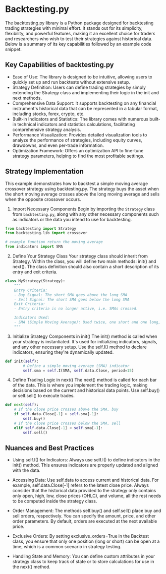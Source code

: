 # Backtesting.py

The backtesting.py library is a Python package designed for backtesting trading strategies with minimal effort. It 
stands out for its simplicity, flexibility, and powerful features, making it an excellent choice for traders and 
researchers who wish to test their strategies against historical data. Below is a summary of its key capabilities 
followed by an example code snippet.

## Key Capabilities of backtesting.py
- Ease of Use: The library is designed to be intuitive, allowing users to quickly set up and run backtests without extensive setup.
- Strategy Definition: Users can define trading strategies by simply extending the Strategy class and implementing their logic in the init and next methods.
- Comprehensive Data Support: It supports backtesting on any financial instrument's historical data that can be represented in a tabular format, including stocks, forex, crypto, etc.
- Built-in Indicators and Statistics: The library comes with numerous built-in technical indicators and statistics calculations, facilitating comprehensive strategy analysis.
- Performance Visualization: Provides detailed visualization tools to analyze the performance of strategies, including equity curves, drawdowns, and even per-trade information.
- Optimization Framework: Offers an optimization API to fine-tune strategy parameters, helping to find the most profitable settings.

## Strategy Implementation
This example demonstrates how to backtest a simple moving average crossover strategy using backtesting.py. 
The strategy buys the asset when the short moving average crosses above the long moving average and sells when the 
opposite crossover occurs.

1. Import Necessary Components
Begin by importing the `Strategy` class from `backtesting.py`, along with any other necessary components such as 
indicators or the data you intend to use for backtesting.

```python
from backtesting import Strategy
from backtesting.lib import crossover

# example function return the moving average
from indicators import SMA
```

2. Define Your Strategy Class
Your strategy class should inherit from Strategy. Within the class, you will define two main methods: init() and next().
The class definition should also contain a short description of its entry and exit criteria.
```python
class MyStrategy(Strategy):
    """
	Entry Criteria:
	- Buy Signal: The short SMA goes above the long SMA
	- Sell Signal: The short SMA goes below the long SMA
	Exit Criteria:
	- Entry criteria is no longer active, i.e. SMAs crossed.

	Indicators Used:
	- SMA (Simple Moving Average): Used twice, one short and one long, to determine the price trend.
	"""
```

3. Initialize Strategy Components in init()
The init() method is called when your strategy is instantiated. It's used for initializing indicators, signals, and any 
other necessary setup. Use the self.I() method to declare indicators, ensuring they're dynamically updated.


```python
def init(self):
        # Define a simple moving average (SMA) indicator
        self.sma = self.I(SMA, self.data.Close, period=15)
```

4. Define Trading Logic in next()
The next() method is called for each bar of the data. This is where you implement the trading logic, making decisions 
based on the current and historical data points. Use self.buy() or self.sell() to execute trades.
```python
def next(self):
    # If the close price crosses above the SMA, buy
    if self.data.Close[-1] > self.sma[-1]:
        self.buy()
    # If the close price crosses below the SMA, sell
    elif self.data.Close[-1] < self.sma[-1]:
        self.sell()
```

## Nuances and Best Practices
- Using self.I() for Indicators: Always use self.I() to define indicators in the init() method. This ensures indicators 
are properly updated and aligned with the data.

- Accessing Data: Use self.data to access current and historical data. For example, self.data.Close[-1] refers to the 
latest close price. Always consider that the historical data provided to the strategy only contains only open, high, 
low, close prices (OHLC), and volume, all the rest needs to be computed inside the strategy class.

- Order Management: The methods self.buy() and self.sell() place buy and sell orders, respectively. You can specify the 
amount, price, and other order parameters. By default, orders are executed at the next available price.

- Exclusive Orders: By setting exclusive_orders=True in the Backtest class, you ensure that only one position 
(long or short) can be open at a time, which is a common scenario in strategy testing.

- Handling State and Memory: You can define custom attributes in your strategy class to keep track of state or to store 
calculations for use in the next() method.